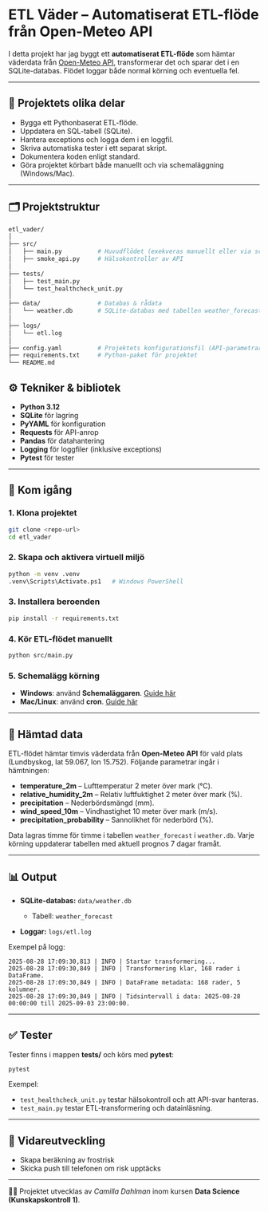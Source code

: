 # ETL Väder – Automatiserat ETL-flöde från Open-Meteo API

I detta projekt har jag byggt ett **automatiserat ETL-flöde** som hämtar väderdata från [Open-Meteo API](https://open-meteo.com/), 
transformerar det och sparar det i en SQLite-databas. Flödet loggar både normal körning och eventuella fel. 

---

## 🎯 Projektets olika delar
- Bygga ett Pythonbaserat ETL-flöde.  
- Uppdatera en SQL-tabell (SQLite).  
- Hantera exceptions och logga dem i en loggfil.  
- Skriva automatiska tester i ett separat skript.  
- Dokumentera koden enligt standard.  
- Göra projektet körbart både manuellt och via schemaläggning (Windows/Mac).  

---

## 🗂 Projektstruktur

```bash
etl_vader/
│
├── src/                 
│   ├── main.py          # Huvudflödet (exekveras manuellt eller via schemaläggning)
│   ├── smoke_api.py     # Hälsokontroller av API
│
├── tests/               
│   ├── test_main.py
│   └── test_healthcheck_unit.py
│
├── data/                # Databas & rådata
│   └── weather.db       # SQLite-databas med tabellen weather_forecast
│
├── logs/                
│   └── etl.log
│
├── config.yaml          # Projektets konfigurationsfil (API-parametrar, DB, loggning)
├── requirements.txt     # Python-paket för projektet
└── README.md            


````

## ⚙️ Tekniker & bibliotek

* **Python 3.12**
* **SQLite** för lagring
* **PyYAML** för konfiguration
* **Requests** för API-anrop
* **Pandas** för datahantering
* **Logging** för loggfiler (inklusive exceptions)
* **Pytest** för tester

---

## 🚀 Kom igång

### 1. Klona projektet

```bash
git clone <repo-url>
cd etl_vader
```

### 2. Skapa och aktivera virtuell miljö

```bash
python -m venv .venv
.venv\Scripts\Activate.ps1   # Windows PowerShell
```

### 3. Installera beroenden

```bash
pip install -r requirements.txt
```

### 4. Kör ETL-flödet manuellt

```bash
python src/main.py
```

### 5. Schemalägg körning

* **Windows**: använd **Schemaläggaren**. [Guide här](https://www.youtube.com/watch?v=HAOP0HZeDJg)
* **Mac/Linux**: använd **cron**. [Guide här](https://www.youtube.com/watch?v=mEgSGUe2BvU)

---

## 📡 Hämtad data

ETL-flödet hämtar timvis väderdata från **Open-Meteo API** för vald plats (Lundbyskog, lat 59.067, lon 15.752). 
Följande parametrar ingår i hämtningen:

- **temperature_2m** – Lufttemperatur 2 meter över mark (°C).  
- **relative_humidity_2m** – Relativ luftfuktighet 2 meter över mark (%).  
- **precipitation** – Nederbördsmängd (mm).  
- **wind_speed_10m** – Vindhastighet 10 meter över mark (m/s).  
- **precipitation_probability** – Sannolikhet för nederbörd (%).  

Data lagras timme för timme i tabellen `weather_forecast` i `weather.db`.
Varje körning uppdaterar tabellen med aktuell prognos 7 dagar framåt.

---

## 📊 Output

* **SQLite-databas:** `data/weather.db`

  * Tabell: `weather_forecast`
* **Loggar:** `logs/etl.log`

Exempel på logg:

```
2025-08-28 17:09:30,813 | INFO | Startar transformering...
2025-08-28 17:09:30,849 | INFO | Transformering klar, 168 rader i DataFrame.
2025-08-28 17:09:30,849 | INFO | DataFrame metadata: 168 rader, 5 kolumner.
2025-08-28 17:09:30,849 | INFO | Tidsintervall i data: 2025-08-28 00:00:00 till 2025-09-03 23:00:00.
```

---

## ✅ Tester

Tester finns i mappen **tests/** och körs med **pytest**:

```bash
pytest
```

Exempel:

* `test_healthcheck_unit.py` testar hälsokontroll och att API-svar hanteras.
* `test_main.py` testar ETL-transformering och datainläsning.

---

## 🔮 Vidareutveckling

* Skapa beräkning av frostrisk
* Skicka push till telefonen om risk upptäcks
---

👩‍💻 Projektet utvecklas av *Camilla Dahlman* inom kursen **Data Science (Kunskapskontroll 1)**.

```


